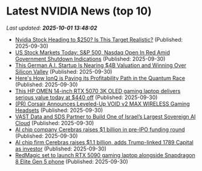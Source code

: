 # Latest NVIDIA News (top 10)
_Last updated: **2025-10-01 13:48:02**_

- [Nvidia Stock Heading to $250? Is This Target Realistic?](https://biztoc.com/x/8348a7f496c15c60) (Published: 2025-09-30)
- [US Stock Markets Today: S&P 500, Nasdaq Open In Red Amid Government Shutdown Indications](https://www.ndtvprofit.com/markets/us-stock-markets-today-sp-500-nasdaq-open-in-red-amid-government-shutdown-indications) (Published: 2025-09-30)
- [This German A.I. Startup Is Nearing $4B Valuation and Winning Over Silicon Valley](https://observer.com/2025/09/german-ai-startup-black-forest-labs-4b-valuation/) (Published: 2025-09-30)
- [Here's How IonQ is Paving its Profitability Path in the Quantum Race](https://finance.yahoo.com/news/heres-ionq-paving-profitability-path-133000725.html) (Published: 2025-09-30)
- [This HP OMEN 14-inch RTX 5070 3K OLED gaming laptop delivers serious value today at $440 off](http://9to5toys.com/2025/09/30/hp-omen-14-inch-rtx-5070-3k-oled-gaming-laptop-at-440-off/) (Published: 2025-09-30)
- [(PR) Corsair Announces Leveled-Up VOID v2 MAX WIRELESS Gaming Headsets](https://www.techpowerup.com/341495/corsair-announces-leveled-up-void-v2-max-wireless-gaming-headsets) (Published: 2025-09-30)
- [VAST Data and SDS Partner to Build One of Israel’s Largest Sovereign AI Cloud](https://www.globenewswire.com/news-release/2025/09/30/3158695/0/en/VAST-Data-and-SDS-Partner-to-Build-One-of-Israel-s-Largest-Sovereign-AI-Cloud.html) (Published: 2025-09-30)
- [AI chip company Cerebras raises $1 billion in pre-IPO funding round](https://biztoc.com/x/e5b52325f3e29539) (Published: 2025-09-30)
- [AI chip firm Cerebras raises $1.1 billion, adds Trump-linked 1789 Capital as investor](https://economictimes.indiatimes.com/tech/funding/ai-chip-firm-cerebras-raises-1-1-billion-adds-trump-linked-1789-capital-as-investor/articleshow/124236284.cms) (Published: 2025-09-30)
- [RedMagic set to launch RTX 5090 gaming laptop alongside Snapdragon 8 Elite Gen 5 phone](https://www.notebookcheck.net/RedMagic-set-to-launch-RTX-5090-gaming-laptop-alongside-Snapdragon-8-Elite-Gen-5-phone.1127930.0.html) (Published: 2025-09-30)
